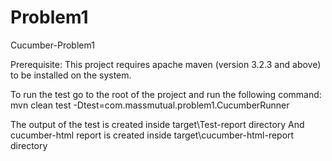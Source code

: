 # Problem1
Cucumber-Problem1

Prerequisite: This project requires apache maven (version 3.2.3 and above) to be installed on the system.

To run the test go to the root of the project and run the following command:
   mvn clean test -Dtest=com.massmutual.problem1.CucumberRunner
   
The output of the test is created inside target\Test-report directory
And cucumber-html report is created inside target\cucumber-html-report directory

